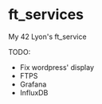# ft_services
My 42 Lyon's ft_service

TODO:

 - Fix wordpress' display
 - FTPS
 - Grafana
 - InfluxDB